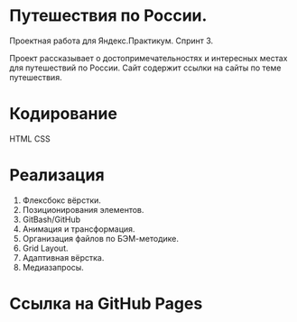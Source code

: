 # Путешествия по России. 
Проектная работа для Яндекс.Практикум. 
Спринт 3.

Проект рассказывает о достопримечательностях и интересных местах для путешествий по России. 
Сайт содержит ссылки на сайты по теме путешествия.

# Кодирование
HTML
CSS

# Реализация
1. Флексбокс вёрстки.
2. Позиционирования элементов.
3. GitBash/GitHub
4. Анимация и трансформация.
5. Организация файлов по БЭМ-методике.
6. Grid Layout.
7. Адаптивная вёрстка.
8. Медиазапросы.

# Ссылка на GitHub Pages
